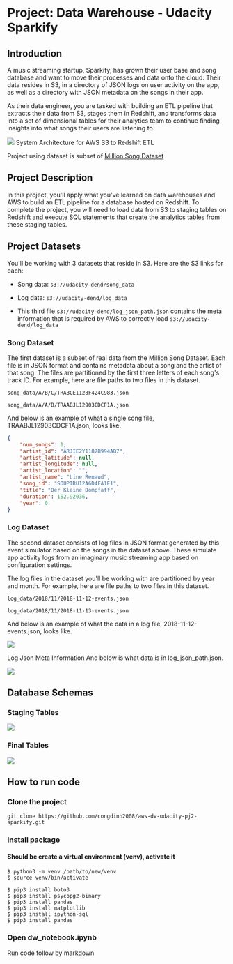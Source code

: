 # Project: Data Warehouse - Udacity Sparkify

## Introduction

A music streaming startup, Sparkify, has grown their user base and song database and want to move their processes and data onto the cloud. Their data resides in S3, in a directory of JSON logs on user activity on the app, as well as a directory with JSON metadata on the songs in their app.

As their data engineer, you are tasked with building an ETL pipeline that extracts their data from S3, stages them in Redshift, and transforms data into a set of dimensional tables for their analytics team to continue finding insights into what songs their users are listening to.

<img src="./images/sparkify-s3-to-redshift-etl.png">
System Architecture for AWS S3 to Redshift ETL

Project using dataset is subset of <a href="http://millionsongdataset.com/">Million Song Dataset</a>

## Project Description

In this project, you'll apply what you've learned on data warehouses and AWS to build an ETL pipeline for a database hosted on Redshift. To complete the project, you will need to load data from S3 to staging tables on Redshift and execute SQL statements that create the analytics tables from these staging tables.

## Project Datasets

You'll be working with 3 datasets that reside in S3. Here are the S3 links for each:

- Song data: `s3://udacity-dend/song_data`

- Log data: `s3://udacity-dend/log_data`

- This third file `s3://udacity-dend/log_json_path.json` contains the meta information that is required by AWS to correctly load `s3://udacity-dend/log_data`

### Song Dataset

The first dataset is a subset of real data from the Million Song Dataset. Each file is in JSON format and contains metadata about a song and the artist of that song. The files are partitioned by the first three letters of each song's track ID. For example, here are file paths to two files in this dataset.

`song_data/A/B/C/TRABCEI128F424C983.json`

`song_data/A/A/B/TRAABJL12903CDCF1A.json`

And below is an example of what a single song file, TRAABJL12903CDCF1A.json, looks like.

```JSON
{
    "num_songs": 1,
    "artist_id": "ARJIE2Y1187B994AB7",
    "artist_latitude": null,
    "artist_longitude": null,
    "artist_location": "",
    "artist_name": "Line Renaud",
    "song_id": "SOUPIRU12A6D4FA1E1",
    "title": "Der Kleine Dompfaff",
    "duration": 152.92036,
    "year": 0
}
```

### Log Dataset

The second dataset consists of log files in JSON format generated by this event simulator based on the songs in the dataset above. These simulate app activity logs from an imaginary music streaming app based on configuration settings.

The log files in the dataset you'll be working with are partitioned by year and month. For example, here are file paths to two files in this dataset.

`log_data/2018/11/2018-11-12-events.json`

`log_data/2018/11/2018-11-13-events.json`

And below is an example of what the data in a log file, 2018-11-12-events.json, looks like.

<img src="./images/log-data.png">

Log Json Meta Information
And below is what data is in log_json_path.json.

<img src="./images/log-json-path.png">

## Database Schemas

### Staging Tables

<img src="./images/database_schemas-Staging Schema.jpg">

### Final Tables

<img src="./images/database_schemas-Final Schema.jpg">

## How to run code

### Clone the project

```
git clone https://github.com/congdinh2008/aws-dw-udacity-pj2-sparkify.git
```

### Install package

#### Should be create a virtual environment (venv), activate it
```
$ python3 -m venv /path/to/new/venv
$ source venv/bin/activate
```

```
$ pip3 install boto3
$ pip3 install psycopg2-binary
$ pip3 install pandas
$ pip3 install matplotlib
$ pip3 install ipython-sql
$ pip3 install pandas
```

### Open dw_notebook.ipynb

Run code follow by markdown

